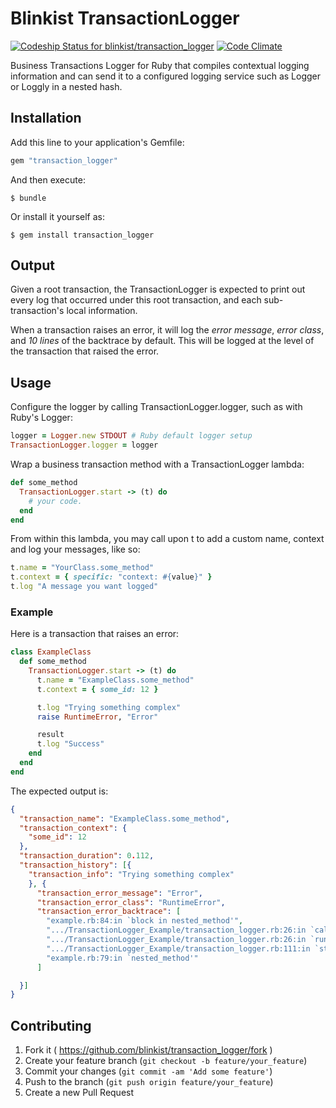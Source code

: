 # Blinkist TransactionLogger
[ ![Codeship Status for blinkist/transaction_logger](https://codeship.com/projects/fb9745c0-edc7-0132-b6b1-1efd3f886df2/status?branch=master)](https://codeship.com/projects/84119) [![Code Climate](https://codeclimate.com/github/blinkist/transaction_logger/badges/gpa.svg)](https://codeclimate.com/github/blinkist/transaction_logger)

Business Transactions Logger for Ruby that compiles contextual logging information and can send it to a configured logging service such as Logger or Loggly in a nested hash.

## Installation

Add this line to your application's Gemfile:

```ruby
gem "transaction_logger"
```

And then execute:

    $ bundle

Or install it yourself as:

    $ gem install transaction_logger

## Output

Given a root transaction, the TransactionLogger is expected to print out every log that occurred under this root transaction, and each sub-transaction's local information.

When a transaction raises an error, it will log the *error message*, *error class*, and *10 lines* of the backtrace by default. This will be logged at the level of the transaction that raised the error.

## Usage

Configure the logger by calling TransactionLogger.logger, such as with Ruby's Logger:

```ruby
logger = Logger.new STDOUT # Ruby default logger setup
TransactionLogger.logger = logger
```

Wrap a business transaction method with a TransactionLogger lambda:

```ruby
def some_method
  TransactionLogger.start -> (t) do
    # your code.
  end
end
```

From within this lambda, you may call upon t to add a custom name, context and log your messages, like so:

```ruby
t.name = "YourClass.some_method"
t.context = { specific: "context: #{value}" }
t.log "A message you want logged"
```

### Example

Here is a transaction that raises an error:

```ruby
class ExampleClass
  def some_method
    TransactionLogger.start -> (t) do
      t.name = "ExampleClass.some_method"
      t.context = { some_id: 12 }

      t.log "Trying something complex"
      raise RuntimeError, "Error"

      result
      t.log "Success"
    end
  end
end
```

The expected output is:

```json
{
  "transaction_name": "ExampleClass.some_method",
  "transaction_context": {
    "some_id": 12
  },
  "transaction_duration": 0.112,
  "transaction_history": [{
    "transaction_info": "Trying something complex"
    }, {
      "transaction_error_message": "Error",
      "transaction_error_class": "RuntimeError",
      "transaction_error_backtrace": [
        "example.rb:84:in `block in nested_method'",
        ".../TransactionLogger_Example/transaction_logger.rb:26:in `call'",
        ".../TransactionLogger_Example/transaction_logger.rb:26:in `run'",
        ".../TransactionLogger_Example/transaction_logger.rb:111:in `start'",
        "example.rb:79:in `nested_method'"
      ]

  }]
}
```

## Contributing

1. Fork it ( https://github.com/blinkist/transaction_logger/fork )
2. Create your feature branch (`git checkout -b feature/your_feature`)
3. Commit your changes (`git commit -am 'Add some feature'`)
4. Push to the branch (`git push origin feature/your_feature`)
5. Create a new Pull Request
